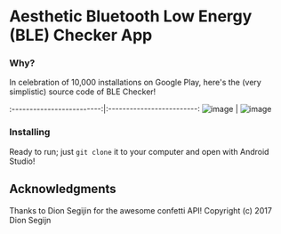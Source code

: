 # Aesthetic Bluetooth Low Energy (BLE) Checker App

### Why?

In celebration of 10,000 installations on Google Play, here's the (very simplistic) source code of BLE Checker! 

:-------------------------:|:-------------------------:
![image](https://user-images.githubusercontent.com/15942983/50428054-bca14600-0881-11e9-859c-a11ec910b834.png) |  ![image](https://user-images.githubusercontent.com/15942983/50428052-b90dbf00-0881-11e9-9cb7-409358596ba1.png)




### Installing

Ready to run; just ```git clone``` it to your computer and open with Android Studio!

## Acknowledgments

Thanks to Dion Segijin for the awesome confetti API! Copyright (c) 2017 Dion Segijn

